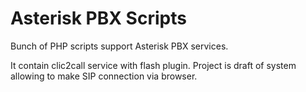 Asterisk PBX Scripts
==========

Bunch of PHP scripts support Asterisk PBX services. 

It contain clic2call service with flash plugin. Project is draft of system allowing to make SIP connection via browser.


